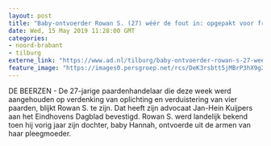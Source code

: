 ```yaml
---
layout: post
title: "Baby-ontvoerder Rowan S. (27) wéér de fout in: opgepakt voor fraude met paardenhandel"
date: Wed, 15 May 2019 11:28:00 GMT
categories: 
- noord-brabant 
- tilburg 
externe_link: "https://www.ad.nl/tilburg/baby-ontvoerder-rowan-s-27-weer-de-fout-in-opgepakt-voor-fraude-met-paardenhandel~a88f94b0/"
feature_image: "https://images0.persgroep.net/rcs/DeK3rsbtt5jMBrP3hX9g2kSWU6Y/diocontent/144209968/_fitwidth/400/?appId=21791a8992982cd8da851550a453bd7f&quality=0.7"
---
```


DE BEERZEN - De 27-jarige paardenhandelaar die deze week werd aangehouden op verdenking van oplichting en verduistering van vier paarden, blijkt Rowan S. te zijn. Dat heeft zijn advocaat Jan-Hein Kuijpers aan het Eindhovens Dagblad bevestigd. Rowan S. werd landelijk bekend toen hij vorig jaar zijn dochter, baby Hannah, ontvoerde uit de armen van haar pleegmoeder.
